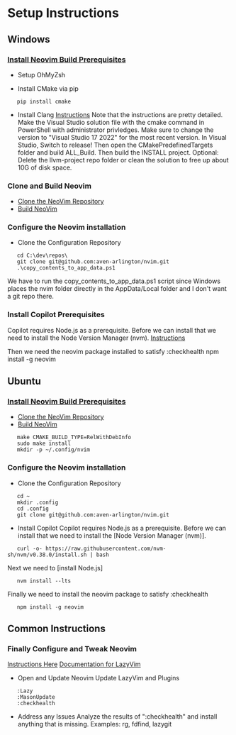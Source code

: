 # Setup Instructions

## Windows
### [Install Neovim Build Prerequisites](https://github.com/neovim/neovim/wiki/Building-Neovim#build-prerequisites)
- Setup OhMyZsh

- Install CMake via pip
```
   pip install cmake
```

- Install Clang
[Instructions](https://clang.llvm.org/get_started.html)
Note that the instructions are pretty detailed.
Make the Visual Studio solution file with the cmake command in PowerShell with administrator privledges. Make sure to change the version to "Visual Studio 17 2022" for the most recent version.
In Visual Studio, Switch to release!
Then open the CMakePredefinedTargets folder and build ALL_Build.
Then build the INSTALL project.
Optional: Delete the llvm-project repo folder or clean the solution to free up about 10G of disk space.

### Clone and Build Neovim
- [Clone the NeoVim Repository](https://github.com/neovim/neovim)
- [Build NeoVim](https://github.com/neovim/neovim/wiki/Building-Neovim#building-on-windows)

### Configure the Neovim installation
- Clone the Configuration Repository
```
   cd C:\dev\repos\
   git clone git@github.com:aven-arlington/nvim.git
   .\copy_contents_to_app_data.ps1
```

We have to run the copy_contents_to_app_data.ps1 script since Windows places the nvim folder directly 
in the AppData/Local folder and I don't want a git repo there.

### Install Copilot Prerequisites
Copilot requires Node.js as a prerequisite. Before we can install that we need to install the Node Version Manager (nvm).
[Instructions](https://learn.microsoft.com/en-us/windows/dev-environment/javascript/nodejs-on-windows) 

Then we need the neovim package installed to satisfy :checkhealth
npm install -g neovim

## Ubuntu
### [Install Neovim Build Prerequisites](https://github.com/neovim/neovim/wiki/Building-Neovim#build-prerequisites)
- [Clone the NeoVim Repository](https://github.com/neovim/neovim)
- [Build NeoVim](https://github.com/neovim/neovim/wiki/Building-Neovim)
```
   make CMAKE_BUILD_TYPE=RelWithDebInfo
   sudo make install
   mkdir -p ~/.config/nvim
```
### Configure the Neovim installation
- Clone the Configuration Repository
```
   cd ~
   mkdir .config
   cd .config
   git clone git@github.com:aven-arlington/nvim.git
```

- Install Copilot
Copilot requires Node.js as a prerequisite. Before we can install that we need to install the [Node Version Manager (nvm)]. 
```
   curl -o- https://raw.githubusercontent.com/nvm-sh/nvm/v0.38.0/install.sh | bash
```

Next we need to [install Node.js]
```
   nvm install --lts
```

Finally we need to install the neovim package to satisfy :checkhealth
```
   npm install -g neovim
```

## Common Instructions
### Finally Configure and Tweak Neovim
[Instructions Here](https://github.com/folke/lazy.nvim)
[Documentation for LazyVim](https://www.lazyvim.org/)
- Open and Update Neovim
Update LazyVim and Plugins
```
   :Lazy
   :MasonUpdate
   :checkhealth
```
- Address any Issues
Analyze the results of ":checkhealth" and install anything that is missing.
Examples: rg, fdfind, lazygit